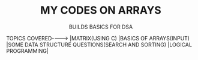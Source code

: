 <h1 align="center">MY CODES ON ARRAYS</h1>
<p align="center">BUILDS BASICS FOR DSA</p>

TOPICS COVERED---->
|MATRIX(USING C)
|BASICS OF ARRAYS(INPUT)
|SOME DATA STRUCTURE QUESTIONS(SEARCH AND SORTING)
|LOGICAL PROGRAMMING|
